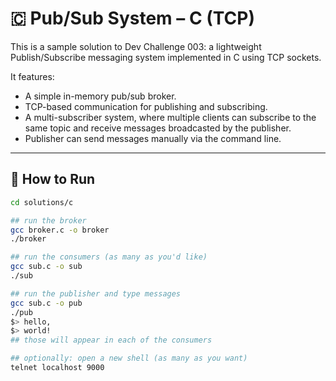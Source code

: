 # 🇨 Pub/Sub System – C (TCP)



This is a sample solution to Dev Challenge 003: a lightweight Publish/Subscribe messaging system implemented in C using TCP sockets.

It features:

- A simple in-memory pub/sub broker.
- TCP-based communication for publishing and subscribing.
- A multi-subscriber system, where multiple clients can subscribe to the same topic and receive messages broadcasted by the publisher.
- Publisher can send messages manually via the command line.

---

## 🚀 How to Run

```bash
cd solutions/c

## run the broker
gcc broker.c -o broker
./broker

## run the consumers (as many as you'd like)
gcc sub.c -o sub
./sub

## run the publisher and type messages
gcc sub.c -o pub
./pub
$> hello,
$> world!
## those will appear in each of the consumers

## optionally: open a new shell (as many as you want)
telnet localhost 9000
```
